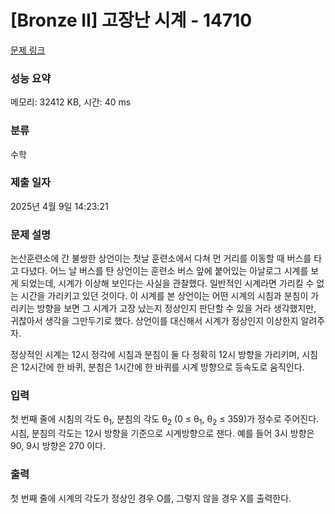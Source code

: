 # [Bronze II] 고장난 시계 - 14710 

[문제 링크](https://www.acmicpc.net/problem/14710) 

### 성능 요약

메모리: 32412 KB, 시간: 40 ms

### 분류

수학

### 제출 일자

2025년 4월 9일 14:23:21

### 문제 설명

<p>논산훈련소에 간 불쌍한 상언이는 첫날 훈련소에서 다쳐 먼 거리를 이동할 때 버스를 타고 다녔다. 어느 날 버스를 탄 상언이는 훈련소 버스 앞에 붙어있는 아날로그 시계를 보게 되었는데, 시계가 이상해 보인다는 사실을 관찰했다. 일반적인 시계라면 가리킬 수 없는 시간을 가리키고 있던 것이다. 이 시계를 본 상언이는 어떤 시계의 시침과 분침이 가리키는 방향을 보면 그 시계가 고장 났는지 정상인지 판단할 수 있을 거라 생각했지만, 귀찮아서 생각을 그만두기로 했다. 상언이를 대신해서 시계가 정상인지 이상한지 알려주자.</p>

<p>정상적인 시계는 12시 정각에 시침과 분침이 둘 다 정확히 12시 방향을 가리키며, 시침은 12시간에 한 바퀴, 분침은 1시간에 한 바퀴를 시계 방향으로 등속도로 움직인다.</p>

### 입력 

 <p>첫 번째 줄에 시침의 각도 θ<sub>1</sub>, 분침의 각도 θ<sub>2</sub> (0 ≤ θ<sub>1</sub>, θ<sub>2</sub> ≤ 359)가 정수로 주어진다. 시침, 분침의 각도는 12시 방향을 기준으로 시계방향으로 잰다. 예를 들어 3시 방향은 90, 9시 방향은 270 이다.</p>

### 출력 

 <p>첫 번째 줄에 시계의 각도가 정상인 경우 O를, 그렇지 않을 경우 X를 출력한다.</p>

